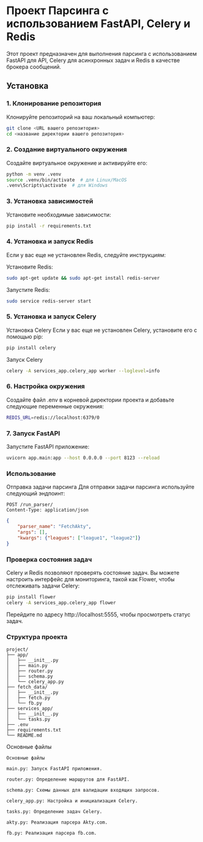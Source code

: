 # Проект Парсинга с использованием FastAPI, Celery и Redis

Этот проект предназначен для выполнения парсинга с использованием FastAPI для API, Celery для асинхронных задач и Redis в качестве брокера сообщений.

## Установка

### 1. Клонирование репозитория

Клонируйте репозиторий на ваш локальный компьютер:

```bash
git clone <URL вашего репозитория>
cd <название директории вашего репозитория>
```
### 2. Создание виртуального окружения
Создайте виртуальное окружение и активируйте его:

```bash
python -m venv .venv
source .venv/bin/activate  # для Linux/MacOS
.venv\Scripts\activate  # для Windows
```
### 3. Установка зависимостей
Установите необходимые зависимости:
```bash
pip install -r requirements.txt
```
### 4. Установка и запуск Redis
Если у вас еще не установлен Redis, следуйте инструкциям:

Установите Redis:
```bash
sudo apt-get update && sudo apt-get install redis-server
```
Запустите Redis: 
```bash
sudo service redis-server start
```
### 5. Установка и запуск Celery
Установка Celery
Если у вас еще не установлен Celery, установите его с помощью pip:
```bash
pip install celery
```
Запуск Celery
```bash
celery -A services_app.celery_app worker --loglevel=info
```
### 6. Настройка окружения
Создайте файл .env в корневой директории проекта и добавьте следующие переменные окружения:
```bash
REDIS_URL=redis://localhost:6379/0
```
### 7. Запуск FastAPI
Запустите FastAPI приложение:
```bash
uvicorn app.main:app --host 0.0.0.0 --port 8123 --reload
```
### Использование
Отправка задачи парсинга
Для отправки задачи парсинга используйте следующий эндпоинт:
```text
POST /run_parser/
Content-Type: application/json
```
```json
{
    "parser_name": "FetchAkty",
    "args": [],
    "kwargs": {"leagues": ["league1", "league2"]}
}
```
### Проверка состояния задач
Celery и Redis позволяют проверять состояние задач. Вы можете настроить интерфейс для мониторинга, такой как Flower, чтобы отслеживать задачи Celery:
```bash
pip install flower
celery -A services_app.celery_app flower
```
Перейдите по адресу http://localhost:5555, чтобы просмотреть статус задач.
### Структура проекта
```plaintext
project/
├── app/
│   ├── __init__.py
│   ├── main.py
│   ├── router.py
│   ├── schema.py
│   └── celery_app.py
├── fetch_data/
│   ├── __init__.py
│   ├── fetch.py
│   └── fb.py
├── services_app/
│   ├── __init__.py
│   └── tasks.py
├── .env
├── requirements.txt
└── README.md
```
Основные файлы
```text
Основные файлы

main.py: Запуск FastAPI приложения.

router.py: Определение маршрутов для FastAPI.

schema.py: Схемы данных для валидации входящих запросов.

celery_app.py: Настройка и инициализация Celery.

tasks.py: Определение задач Celery.

akty.py: Реализация парсера Akty.com.

fb.py: Реализация парсера fb.com.
```
